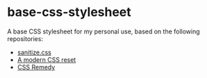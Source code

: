 # base-css-stylesheet
A base CSS stylesheet for my personal use, based on the following repositories:
* [sanitize.css](https://github.com/csstools/sanitize.css)
* [A modern CSS reset](https://github.com/andy-piccalilli/modern-css-reset)
* [CSS Remedy](https://github.com/jensimmons/cssremedy)
